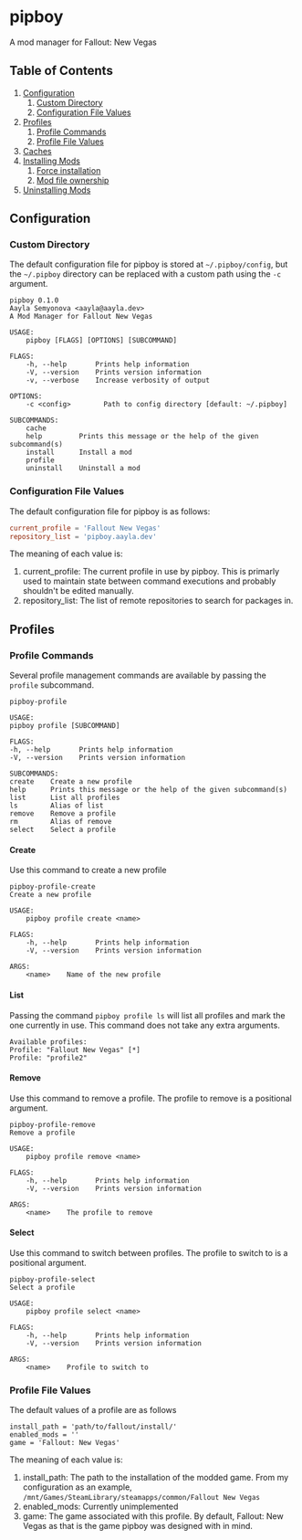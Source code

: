 # pipboy
A mod manager for Fallout: New Vegas

## Table of Contents

1. [Configuration](#configuration)
   1. [Custom Directory](#custom-directory)
   2. [Configuration File Values](#configuration-file-values)
2. [Profiles](#profiles)
    1. [Profile Commands](#profile-commands)
    2. [Profile File Values](#profile-file-values)
3. [Caches](#caches)
4. [Installing Mods](#installing-mods)
   1. [Force installation](#force-installation)
   2. [Mod file ownership](#mod-file-ownership)
5. [Uninstalling Mods](#uninstalling-mods)

## Configuration

### Custom Directory

The default configuration file for pipboy is stored at `~/.pipboy/config`, but the `~/.pipboy` directory can be replaced with a custom path using the `-c` argument.
```
pipboy 0.1.0
Aayla Semyonova <aayla@aayla.dev>
A Mod Manager for Fallout New Vegas

USAGE:
    pipboy [FLAGS] [OPTIONS] [SUBCOMMAND]

FLAGS:
    -h, --help       Prints help information
    -V, --version    Prints version information
    -v, --verbose    Increase verbosity of output

OPTIONS:
    -c <config>        Path to config directory [default: ~/.pipboy]

SUBCOMMANDS:
    cache        
    help         Prints this message or the help of the given subcommand(s)
    install      Install a mod
    profile      
    uninstall    Uninstall a mod
```
### Configuration File Values

The default configuration file for pipboy is as follows:
```conf
current_profile = 'Fallout New Vegas'
repository_list = 'pipboy.aayla.dev'
```
The meaning of each value is:
1. current_profile: The current profile in use by pipboy. This is primarly used to maintain state between command executions and probably shouldn't be edited manually.
2. repository_list: The list of remote repositories to search for packages in.

## Profiles

### Profile Commands
Several profile management commands are available by passing the `profile` subcommand.

```
pipboy-profile 

USAGE:
pipboy profile [SUBCOMMAND]

FLAGS:
-h, --help       Prints help information
-V, --version    Prints version information

SUBCOMMANDS:
create    Create a new profile
help      Prints this message or the help of the given subcommand(s)
list      List all profiles
ls        Alias of list
remove    Remove a profile
rm        Alias of remove
select    Select a profile
```

#### Create

Use this command to create a new profile
```
pipboy-profile-create 
Create a new profile

USAGE:
    pipboy profile create <name>

FLAGS:
    -h, --help       Prints help information
    -V, --version    Prints version information

ARGS:
    <name>    Name of the new profile
```

#### List

Passing the command `pipboy profile ls` will list all profiles and mark the one currently in use. This command does not take any extra arguments.
```
Available profiles:
Profile: "Fallout New Vegas" [*]
Profile: "profile2"
```

#### Remove

Use this command to remove a profile. The profile to remove is a positional argument.
```
pipboy-profile-remove 
Remove a profile

USAGE:
    pipboy profile remove <name>

FLAGS:
    -h, --help       Prints help information
    -V, --version    Prints version information

ARGS:
    <name>    The profile to remove
```

#### Select

Use this command to switch between profiles. The profile to switch to is a positional argument.
```
pipboy-profile-select 
Select a profile

USAGE:
    pipboy profile select <name>

FLAGS:
    -h, --help       Prints help information
    -V, --version    Prints version information

ARGS:
    <name>    Profile to switch to
```

### Profile File Values

The default values of a profile are as follows
```
install_path = 'path/to/fallout/install/'
enabled_mods = ''
game = 'Fallout: New Vegas'
```
The meaning of each value is:
1. install_path: The path to the installation of the modded game. From my configuration as an example, `/mnt/Games/SteamLibrary/steamapps/common/Fallout New Vegas`
2. enabled_mods: Currently unimplemented
3. game: The game associated with this profile. By default, Fallout: New Vegas as that is the game pipboy was designed with in mind.